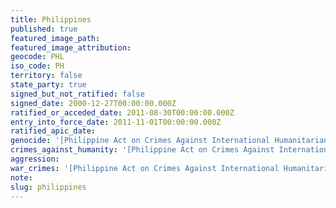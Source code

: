 ```yaml
---
title: Philippines
published: true
featured_image_path:
featured_image_attribution:
geocode: PHL
iso_code: PH
territory: false
state_party: true
signed_but_not_ratified: false
signed_date: 2000-12-27T00:00:00.000Z
ratified_or_acceded_date: 2011-08-30T00:00:00.000Z
entry_into_force_date: 2011-11-01T00:00:00.000Z
ratified_apic_date:
genocide: '[Philippine Act on Crimes Against International Humanitarian Law, Chapter 3, Section 5](https://iccdb.hrlc.net/data/doc/411/keyword/46/)'
crimes_against_humanity: '[Philippine Act on Crimes Against International Humanitarian Law, Chapter 3, Section 6](https://iccdb.hrlc.net/data/doc/411/keyword/13/)'
aggression:
war_crimes: '[Philippine Act on Crimes Against International Humanitarian Law, Chapter 3, Section 4](https://iccdb.hrlc.net/data/doc/411/keyword/145/l)'
note:
slug: philippines
---
```



